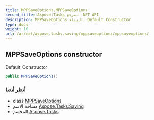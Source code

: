 ```yaml
---
title: MPPSaveOptions.MPPSaveOptions
second_title: Aspose.Tasks لمرجع .NET API
description: MPPSaveOptions البناء. Default_Constructor
type: docs
weight: 10
url: /ar/net/aspose.tasks.saving/mppsaveoptions/mppsaveoptions/
---
```

## MPPSaveOptions constructor

Default_Constructor

```csharp
public MPPSaveOptions()
```

### أنظر أيضا

* class [MPPSaveOptions](../)
* مساحة الاسم [Aspose.Tasks.Saving](../../mppsaveoptions/)
* المجسم [Aspose.Tasks](../../../)


